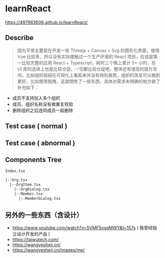 # learnReact

https://497983606.github.io/learnReact/
## Describe 
> 因为平常主要是在开发一些 Threejs + Canvas + Svg 的图形化界面，使用 Vue 比较多，所以没有实际接触过一个生产环境的 React 项目，应该是第一比较完整的应用 React + Typescript，耗时三个晚上累计 5+ 小时，在 UI 库的选择上也是比较仓促，一切都比较仓促吧，整体还有很高的提升空间，比如组织层级在可视化上看起来并没有特别直观，组织的改变可以做到更好，比如使用拖拽，这就牺牲了一些东西，具体对需求未明确的地方做了补充如下：


* 成员不支持加入多个组织
* 成员、组织名称没有做重复校验
* 删除组织之后连同成员一起删除

## Test case ( normal )

## Test case ( abnormal )

## Components Tree
```bash
Index.tsx

|--Org.tsx
  |--OrgItem.tsx
    |--OrgDialog.tsx
    |--Member.tsx
      |--MemberDialog.tsx
```

## 另外的一些东西（含设计）
* https://www.youtube.com/watch?v=5VMF5osqMWY&t=157s ( 我曾经独立设计开发的产品 )
* https://taiwutech.com/
* https://wangyesheji.cn/
* https://wangyesheji.cn/images/me/


